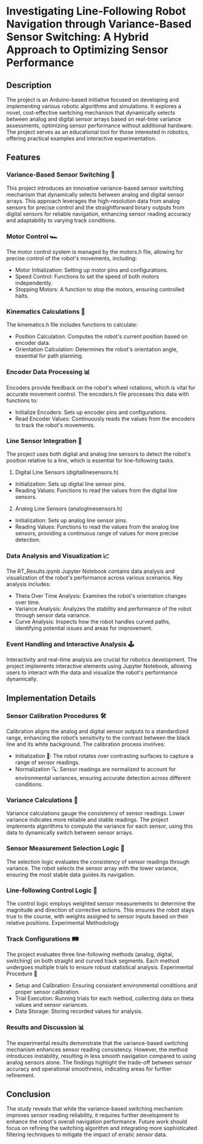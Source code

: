 # Investigating Line-Following Robot Navigation through Variance-Based Sensor Switching: A Hybrid Approach to Optimizing Sensor Performance

## Description
The project is an Arduino-based initiative focused on developing and implementing various robotic algorithms and simulations. It explores a novel, cost-effective switching mechanism that dynamically selects between analog and digital sensor arrays based on real-time variance assessments, optimizing sensor performance without additional hardware. The project serves as an educational tool for those interested in robotics, offering practical examples and interactive experimentation.

## Features
### Variance-Based Sensor Switching 🌟
This project introduces an innovative variance-based sensor switching mechanism that dynamically selects between analog and digital sensor arrays. This approach leverages the high-resolution data from analog sensors for precise control and the straightforward binary outputs from digital sensors for reliable navigation, enhancing sensor reading accuracy and adaptability to varying track conditions.
### Motor Control 🏎️
The motor control system is managed by the motors.h file, allowing for precise control of the robot's movements, including:
- Motor Initialization: Setting up motor pins and configurations.
- Speed Control: Functions to set the speed of both motors independently.
- Stopping Motors: A function to stop the motors, ensuring controlled halts.
### Kinematics Calculations 📐
The kinematics.h file includes functions to calculate:
- Position Calculation: Computes the robot's current position based on encoder data.
- Orientation Calculation: Determines the robot's orientation angle, essential for path planning.
### Encoder Data Processing 📊
Encoders provide feedback on the robot's wheel rotations, which is vital for accurate movement control. The encoders.h file processes this data with functions to:
- Initialize Encoders: Sets up encoder pins and configurations.
- Read Encoder Values: Continuously reads the values from the encoders to track the robot's movements.
### Line Sensor Integration 🚦
The project uses both digital and analog line sensors to detect the robot's position relative to a line, which is essential for line-following tasks.
1. Digital Line Sensors (digitallinesensors.h)
- Initialization: Sets up digital line sensor pins.
- Reading Values: Functions to read the values from the digital line sensors.
2. Analog Line Sensors (analoglinesensors.h)
- Initialization: Sets up analog line sensor pins.
- Reading Values: Functions to read the values from the analog line sensors, providing a continuous range of values for more precise detection.
### Data Analysis and Visualization 📈
The RT_Results.ipynb Jupyter Notebook contains data analysis and visualization of the robot's performance across various scenarios. Key analysis includes:
- Theta Over Time Analysis: Examines the robot's orientation changes over time.
- Variance Analysis: Analyzes the stability and performance of the robot through sensor data variance.
- Curve Analysis: Inspects how the robot handles curved paths, identifying potential issues and areas for improvement.
### Event Handling and Interactive Analysis 🕹️
Interactivity and real-time analysis are crucial for robotics development. The project implements interactive elements using Jupyter Notebook, allowing users to interact with the data and visualize the robot's performance dynamically.

## Implementation Details
### Sensor Calibration Procedures 🛠️
Calibration aligns the analog and digital sensor outputs to a standardized range, enhancing the robot’s sensitivity to the contrast between the black line and its white background. The calibration process involves:
- Initialization 🔄: The robot rotates over contrasting surfaces to capture a range of sensor readings.
- Normalization 🔍: Sensor readings are normalized to account for environmental variances, ensuring accurate detection across different conditions.
### Variance Calculations 📏
Variance calculations gauge the consistency of sensor readings. Lower variance indicates more reliable and stable readings. The project implements algorithms to compute the variance for each sensor, using this data to dynamically switch between sensor arrays.
### Sensor Measurement Selection Logic 🧠
The selection logic evaluates the consistency of sensor readings through variance. The robot selects the sensor array with the lower variance, ensuring the most stable data guides its navigation.
### Line-following Control Logic 🎯
The control logic employs weighted sensor measurements to determine the magnitude and direction of corrective actions. This ensures the robot stays true to the course, with weights assigned to sensor inputs based on their relative positions.
Experimental Methodology
### Track Configurations 🛤️
The project evaluates three line-following methods (analog, digital, switching) on both straight and curved track segments. Each method undergoes multiple trials to ensure robust statistical analysis.
Experimental Procedure 🧪
- Setup and Calibration: Ensuring consistent environmental conditions and proper sensor calibration.
- Trial Execution: Running trials for each method, collecting data on theta values and sensor variances.
- Data Storage: Storing recorded values for analysis.
### Results and Discussion 📊
The experimental results demonstrate that the variance-based switching mechanism enhances sensor reading consistency. However, the method introduces instability, resulting in less smooth navigation compared to using analog sensors alone. The findings highlight the trade-off between sensor accuracy and operational smoothness, indicating areas for further refinement.

## Conclusion
The study reveals that while the variance-based switching mechanism improves sensor reading reliability, it requires further development to enhance the robot's overall navigation performance. Future work should focus on refining the switching algorithm and integrating more sophisticated filtering techniques to mitigate the impact of erratic sensor data.
